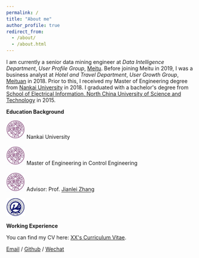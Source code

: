 ```yaml
---
permalink: /
title: "About me"
author_profile: true
redirect_from: 
  - /about/
  - /about.html
---
```


I am currently a senior data mining engineer at *Data Intelligence Department*, *User Profile Group*, [Meitu](https://www.meitu.com/en). Before joining Meitu in 2019, I was a business analyst at *Hotel and Travel Department*, *User Growth Group*, [Meituan](https://www.meituan.com/en-US/about-us) in 2018. Prior to this, I received my Master of Engineering degree from [Nankai University](https://www.nankai.edu.cn/) in 2018. I graduated with a bachelor's degree from [School of Electrical Information, North China University of Science and Technology](https://www.qgxy.cn/index.html) in 2015.


**Education Background**

<left><img src="/images/nankai.jpg" alt="nankai" width="10%"/></left>          Nankai University<br>                                
<left><img src="/images/nankai.jpg" alt="nankai" width="10%"/></left>          Master of Engineering in Control Engineering<br>                                          
<left><img src="/images/nankai.jpg" alt="nankai" width="10%"/></left>          Advisor: Prof. [Jianlei Zhang](https://jianleizhang.net/home-english/)


<left><img src="/images/qinggong.jpg" alt="nankai" width="10%"/></left>


**Working Experience**




You can find my CV here: [XX's Curriculum Vitae](../assets/Curriculum_Vitae.pdf).

[Email](mailto:XX@stu.pku.edu.cn) / [Github](https://github.com/QiuDi233) / [Wechat](../images/wechat.jpg) 
